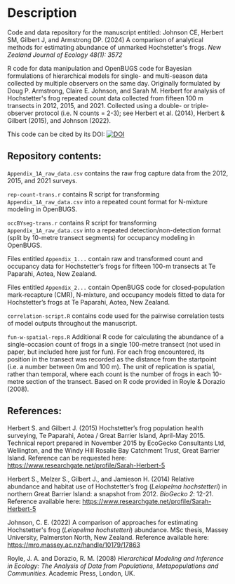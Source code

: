 # Description

Code and data repository for the manuscript entitled: Johnson CE, Herbert SM, Gilbert J, and Armstrong DP. (2024) A comparison of analytical methods for estimating abundance of unmarked Hochstetter's frogs. *New Zealand Journal of Ecology 48(1): 3572*

R code for data manipulation and OpenBUGS code for Bayesian formulations of hierarchical models for single- and multi-season data collected by multiple observers on the same day. 
Originally formulated by Doug P. Armstrong, Claire E. Johnson, and Sarah M. Herbert for analysis of Hochstetter's frog repeated count data collected from fifteen 100 m transects in 2012, 2015, and 2021. 
Collected using a double- or triple-observer protocol (i.e. N counts = 2-3); see Herbert et al. (2014), Herbert & Gilbert (2015), and Johnson (2022). 

This code can be cited by its DOI: [![DOI](https://zenodo.org/badge/493200985.svg)](https://zenodo.org/doi/10.5281/zenodo.10836283)

## Repository contents:

`Appendix_1A_raw_data.csv` contains the raw frog capture data from the 2012, 2015, and 2021 surveys. 

`rep-count-trans.r` contains R script for transforming `Appendix_1A_raw_data.csv` into a repeated count format for N-mixture modeling in OpenBUGS.

`occBYseg-trans.r` contains R script for transforming `Appendix_1A_raw_data.csv` into a repeated detection/non-detection format (split by 10-metre transect segments) for occupancy modeling in OpenBUGS. 

Files entitled `Appendix_1...` contain raw and transformed count and occupancy data for Hochstetter’s frogs for fifteen 100-m transects at Te Paparahi, Aotea, New Zealand.

Files entitled `Appendix_2...` contain OpenBUGS code for closed-population mark-recapture (CMR), N-mixture, and occupancy models fitted to data for Hochstetter’s frogs at Te Paparahi, Aotea, New Zealand.

`correlation-script.R` contains code used for the pairwise correlation tests of model outputs throughout the manuscript. 

`fun-w-spatial-reps.R` Additional R code for calculating the abundance of a single-occasion count of frogs in a single 100-metre transect (not used in paper, but included here just for fun). 
For each frog encountered, its position in the transect was recorded as the distance from the startpoint (i.e. a number between 0m and 100 m). The unit of replication is spatial, rather than temporal, where each count is the number of frogs in each 10-metre section of the transect. Based on R code provided in Royle & Dorazio (2008). 

## References: 

Herbert S. and Gilbert J. (2015) Hochstetter’s frog population health surveying, Te Paparahi, Aotea / Great Barrier Island, April-May 2015. Technical report prepared in November 2015 by EcoGecko Consultants Ltd, Wellington, and the Windy Hill Rosalie Bay Catchment Trust, Great Barrier Island. Reference can be requested here: https://www.researchgate.net/profile/Sarah-Herbert-5

Herbert S., Melzer S., Gilbert J., and Jamieson H. (2014) Relative abundance and habitat use of Hochstetter’s frog (*Leiopelma hochstetteri*) in northern Great Barrier Island: a snapshot from 2012. *BioGecko 2*: 12-21. Reference available here: https://www.researchgate.net/profile/Sarah-Herbert-5

Johnson, C. E. (2022) A comparison of approaches for estimating Hochstetter's frog (*Leiopelma hochstetteri*) abundance. MSc thesis, Massey University, Palmerston North, New Zealand. Reference available here: https://mro.massey.ac.nz/handle/10179/17863

Royle, J. A. and Dorazio, R. M. (2008) *Hierarchical Modeling and Inference in Ecology: The Analysis of Data from Populations, Metapopulations and Communities*. Academic Press, London, UK. 
